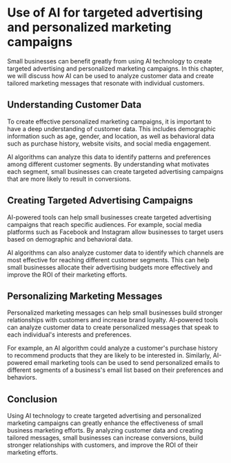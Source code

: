 Use of AI for targeted advertising and personalized marketing campaigns
================================================================================================================================

Small businesses can benefit greatly from using AI technology to create targeted advertising and personalized marketing campaigns. In this chapter, we will discuss how AI can be used to analyze customer data and create tailored marketing messages that resonate with individual customers.

Understanding Customer Data
---------------------------

To create effective personalized marketing campaigns, it is important to have a deep understanding of customer data. This includes demographic information such as age, gender, and location, as well as behavioral data such as purchase history, website visits, and social media engagement.

AI algorithms can analyze this data to identify patterns and preferences among different customer segments. By understanding what motivates each segment, small businesses can create targeted advertising campaigns that are more likely to result in conversions.

Creating Targeted Advertising Campaigns
---------------------------------------

AI-powered tools can help small businesses create targeted advertising campaigns that reach specific audiences. For example, social media platforms such as Facebook and Instagram allow businesses to target users based on demographic and behavioral data.

AI algorithms can also analyze customer data to identify which channels are most effective for reaching different customer segments. This can help small businesses allocate their advertising budgets more effectively and improve the ROI of their marketing efforts.

Personalizing Marketing Messages
--------------------------------

Personalized marketing messages can help small businesses build stronger relationships with customers and increase brand loyalty. AI-powered tools can analyze customer data to create personalized messages that speak to each individual's interests and preferences.

For example, an AI algorithm could analyze a customer's purchase history to recommend products that they are likely to be interested in. Similarly, AI-powered email marketing tools can be used to send personalized emails to different segments of a business's email list based on their preferences and behaviors.

Conclusion
----------

Using AI technology to create targeted advertising and personalized marketing campaigns can greatly enhance the effectiveness of small business marketing efforts. By analyzing customer data and creating tailored messages, small businesses can increase conversions, build stronger relationships with customers, and improve the ROI of their marketing efforts.
